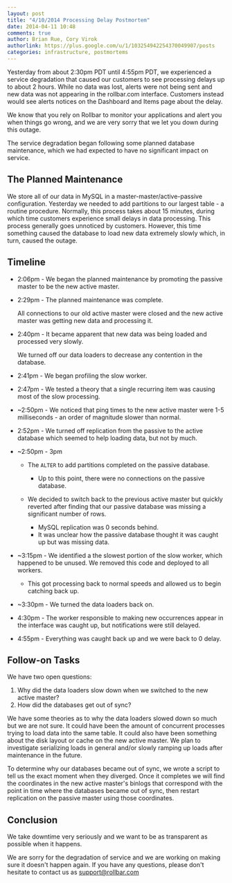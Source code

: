 ```yaml
---
layout: post
title: "4/10/2014 Processing Delay Postmortem"
date: 2014-04-11 10:48
comments: true
author: Brian Rue, Cory Virok
authorlink: https://plus.google.com/u/1/103254942254370049907/posts
categories: infrastructure, postmortems
---
```


Yesterday from about 2:30pm PDT until 4:55pm PDT, we experienced a service degradation that caused our customers to see processing delays up to about 2 hours. While no data was lost, alerts were not being sent and new data was not appearing in the rollbar.com interface. Customers instead would see alerts notices on the Dashboard and Items page about the delay.

We know that you rely on Rollbar to monitor your applications and alert you when things go wrong, and we are very sorry that we let you down during this outage.

The service degradation began following some planned database maintenance, which we had expected to have no significant impact on service. 

## The Planned Maintenance

We store all of our data in MySQL in a master-master/active-passive configuration. Yesterday we needed to add partitions to our largest table - a routine procedure. Normally, this process takes about 15 minutes, during which time customers experience small delays in data processing. This process generally goes unnoticed by customers. However, this time something caused the database to load new data extremely slowly which, in turn, caused the outage. 

## Timeline

- 2:06pm - We began the planned maintenance by promoting the passive master to be the new active master.

- 2:29pm - The planned maintenance was complete.
    
    All connections to our old active master were closed and the new active master was getting new data and processing it.

- 2:40pm - It became apparent that new data was being loaded and processed very slowly.
    
    We turned off our data loaders to decrease any contention in the database.

- 2:41pm - We began profiling the slow worker.

- 2:47pm - We tested a theory that a single recurring item was causing most of the slow processing.

- ~2:50pm - We noticed that ping times to the new active master were 1-5 milliseconds - an order of magnitude slower than normal.

- 2:52pm - We turned off replication from the passive to the active database which seemed to help loading data, but not by much.

- ~2:50pm - 3pm

    - The `ALTER` to add partitions completed on the passive database.
        - Up to this point, there were no connections on the passive database.

    - We decided to switch back to the previous active master but quickly reverted after finding that our passive database was missing a significant number of rows.
        - MySQL replication was 0 seconds behind.
        - It was unclear how the passive database thought it was caught up but was missing data.

- ~3:15pm - We identified a the slowest portion of the slow worker, which happened to be unused. We removed this code and deployed to all workers.
    
    - This got processing back to normal speeds and allowed us to begin catching back up.

- ~3:30pm - We turned the data loaders back on.

- 4:30pm - The worker responsible to making new occurrences appear in the interface was caught up, but notifications were still delayed.

- 4:55pm - Everything was caught back up and we were back to 0 delay.


## Follow-on Tasks

We have two open questions:

1.  Why did the data loaders slow down when we switched to the new active master?
2.  How did the databases get out of sync?

We have some theories as to why the data loaders slowed down so much but we are not sure. It could have been the amount of concurrent processes trying to load data into the same table. It could also have been something about the disk layout or cache on the new active master. We plan to investigate serializing loads in general and/or slowly ramping up loads after maintenance in the future.

To determine why our databases became out of sync, we wrote a script to tell us the exact moment when they diverged. Once it completes we will find the coordinates in the new active master's binlogs that correspond with the point in time where the databases became out of sync, then restart replication on the passive master using those coordinates. 

## Conclusion

We take downtime very seriously and we want to be as transparent as possible when it happens. 

We are sorry for the degradation of service and we are working on making sure it doesn't happen again. If you have any questions, please don't hesitate to contact us as [support@rollbar.com](support@rollbar.com)
